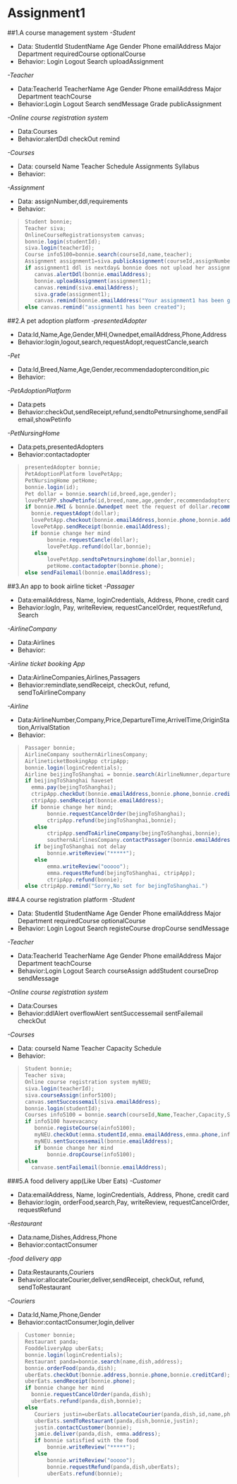 # Assignment1

##1.A course management system
*-Student*<br>
*   Data: StudentId StudentName Age Gender Phone emailAddress Major Department requiredCourse optionalCourse <br>
*   Behavior: Login Logout Search uploadAssignment 

*-Teacher*<br>
*   Data:TeacherId TeacherName Age Gender Phone emailAddress Major Department teachCourse<br>
*   Behavior:Login Logout Search sendMessage Grade publicAssignment
     
*-Online course registration system*<br>
*   Data:Courses<br>
*   Behavior:alertDdl checkOut remind
    
*-Courses*<br>
*   Data: courseId Name Teacher Schedule Assignments Syllabus<br>
*   Behavior:<br>

*-Assignment*
*   Data: assignNumber,ddl,requirements
*   Behavior:

>```java
>Student bonnie;
>Teacher siva;
> OnlineCourseRegistrationsystem canvas;
>bonnie.login(studentId);
>siva.login(teacherId);
>Course info5100=bonnie.search(courseId,name,teacher);
>Assignment assignment1=siva.publicAssignment(courseId,assignNumber,ddl,requirements);
>if assignment1 ddl is nextday& bonnie does not upload her assignment1
>    canvas.alertDdl(bonnie.emailAddress);
>    bonnie.uploadAssignment(assignment1);
>    canvas.remind(siva.emailAddress);
>    siva.grade(assignment1);
>    canvas.remind(bonnie.emailAddress("Your assignment1 has been graded."));
>else canvas.remind("assignment1 has been created"); 

##2.A pet adoption platform
*-presentedAdopter*
*   Data:Id,Name,Age,Gender,MHI,Ownedpet,emailAddress,Phone,Address
*   Behavior:login,logout,search,requestAdopt,requestCancle,search

*-Pet*
*   Data:Id,Breed,Name,Age,Gender,recommendadoptercondition,pic
*   Behavior:

*-PetAdoptionPlatform*
*   Data:pets
*   Behavior:checkOut,sendReceipt,refund,sendtoPetnursinghome,sendFailemail,showPetinfo

*-PetNursingHome*
*   Data:pets,presentedAdopters
*   Behavior:contactadopter
>```java
>presentedAdopter bonnie;
>PetAdoptionPlatform lovePetApp;
>PetNursingHome petHome;
>bonnie.login(id);
>Pet dollar = bonnie.search(id,breed,age,gender);
>lovePetAPP.showPetinfo(id,breed,name,age,gender,recommendadoptercondition,pic);
>if bonnie.MHI & bonnie.Ownedpet meet the request of dollar.recommendadoptercondition
>   bonnie.requestAdopt(dollar);
>   lovePetApp.checkout(bonnie.emailAddress,bonnie.phone,bonnie.address);
>   lovePetApp.sendReceipt(bonnie.emailAddress);
>   if bonnie change her mind
>        bonnie.requestCancle(dollar);
>        lovePetApp.refund(dollar,bonnie);
>    else
>        lovePetApp.sendtoPetnursinghome(dollar,bonnie);
>        petHome.contactadopter(bonnie.phone);
>else sendFailemail(bonnie.emailAddress);   

##3.An app to book airline ticket
*-Passager*
*   Data:emailAddress, Name, loginCredentials, Address, Phone, credit card
*   Behavior:logIn, Pay, writeReview, requestCancelOrder, requestRefund, Search

*-AirlineCompany*
*   Data:Airlines
*   Behavior:

*-Airline ticket booking App*
*   Data:AirlineCompanies,Airlines,Passagers
*   Behavior:remindlate,sendReceipt, checkOut, refund, sendToAirlineCompany

*-Airline*
*   Data:AirlineNumber,Company,Price,DepartureTime,ArrivelTime,OriginStation,ArrivalStation
*   Behavior:

>```java
>Passager bonnie;
>AirlineCompany southernAirlinesCompany;
>AirlineticketBookingApp ctripApp;
>bonnie.login(loginCredentials);
>Airline beijingToShanghai = bonnie.search(AirlineNumner,departureTime,arrivelTime,originStation,arrivalStation);
>if beijingToShanghai haveset
>   emma.pay(bejingToShanghai);
>   ctripApp.checkOut(bonnie.emailAddress,bonnie.phone,bonnie.creditCard);
>   ctripApp.sendReceipt(bonnie.emailAddress);
>   if bonnie change her mind;
>        bonnie.requestCancelOrder(bejingToShanghai);
>        ctripApp.refund(bejingToShanghai,bonnie);
>    else
>        ctripApp.sendToAirlineCompany(bejingToShanghai,bonnie);
>        southernAirlinesCompany.contactPassager(bonnie.emailAddress);
>    if bejingToShanghai not delay
>        bonnie.writeReview("*****");
>    else 
>        emma.writeReview("ooooo");
>        emma.requestRefund(bejingToShanghai, ctripApp);
>        ctripApp.refund(bonnie);
>else ctripApp.remind("Sorry,No set for bejingToShanghai.")

##4.A course registration platform
*-Student*<br>
*   Data: StudentId StudentName Age Gender Phone emailAddress Major Department requiredCourse optionalCourse <br>
*   Behavior: Login Logout Search registeCourse dropCourse sendMessage

*-Teacher*<br>
*   Data:TeacherId TeacherName Age Gender Phone emailAddress Major Department teachCourse<br>
*   Behavior:Login Logout Search courseAssign addStudent courseDrop sendMessage
    
*-Online course registration system*<br>
*   Data:Courses<br>
*   Behavior:ddlAlert overflowAlert sentSuccessemail sentFailemail checkOut
    
*-Courses*<br>
*   Data: courseId Name Teacher Capacity Schedule<br>
*   Behavior:<br>

>```java
>Student bonnie;
>Teacher siva;
>Online course registration system myNEU;
>siva.login(teacherId);
>siva.courseAssign(infor5100);
>canvas.sentSuccessemail(siva.emailAddress);
>bonnie.login(studentId);
>Courses info5100 = bonnie.search(courseId,Name,Teacher,Capacity,Schedule); 
>if info5100 havevacancy
>    bonnie.registeCourse(ainfo5100);
>    myNEU.checkOut(emma.studentId,emma.emailAddress,emma.phone,info5100.teacher,infor5100.schedule);
>    myNEU.sentSuccessemail(bonnie.emailAddress);
>    if bonnie change her mind  
>        bonnie.dropCourse(info5100);
>else 
>   canvase.sentFailemail(bonnie.emailAddress);

###5.A food delivery app(Like Uber Eats)
*-Customer*
*   Data:emailAddress, Name, loginCredentials, Address, Phone, credit card
*   Behavior:login, orderFood,search,Pay, writeReview, requestCancelOrder, requestRefund

*-Restaurant*
*   Data:name,Dishes,Address,Phone
*   Behavior:contactConsumer

*-food delivery app*
*   Data:Restaurants,Couriers
*   Behavior:allocateCourier,deliver,sendReceipt, checkOut, refund, sendToRestaurant

*-Couriers*
*   Data:Id,Name,Phone,Gender
*   Behavior:contactConsumer,login,deliver

>```java
>Customer bonnie;
>Restaurant panda;
>FooddeliveryApp uberEats;
>bonnie.login(loginCredentials);
>Restaurant panda=bonnie.search(name,dish,address);
>bonnie.orderFood(panda,dish);
>uberEats.checkOut(bonnie.address,bonnie.phone,bonnie.creditCard);
>uberEats.sendReceipt(bonnie.phone);
>if bonnie change her mind
>   bonnie.requestCancelOrder(panda,dish);
>   uberEats.refund(panda,dish,bonnie);
>else
>    Couriers justin=uberEats.allocateCourier(panda,dish,id,name,phone);
>    uberEats.sendToRestaurant(panda,dish,bonnie,justin);
>    justin.contactCustomer(bonnie);
>    jamie.deliver(panda,dish, emma.address);
>    if bonnie satisfied with the food
>        bonnie.writeReview("*****");
>    else
>        bonnie.writeReview("ooooo");
>        bonnie.requestRefund(panda,dish,uberEats);
>        uberEats.refund(bonnie);